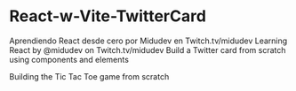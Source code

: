 # React-w-Vite-TwitterCard
Aprendiendo React desde cero por Midudev en Twitch.tv/midudev
Learning React by @midudev on Twitch.tv/midudev
Build a Twitter card from scratch using components and elements

Building the Tic Tac Toe game from scratch
